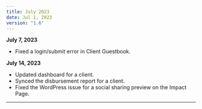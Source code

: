 ```yaml
---
title: July 2023
date: Jul 1, 2023
version: "1.6"
---
```

**July 7, 2023**
- Fixed a login/submit error in Client Guestbook.

**July 14, 2023**
- Updated dashboard for a client.
-  Synced the disbursement report for a client. 
- Fixed the WordPress issue for a social sharing preview on the Impact Page.

---
